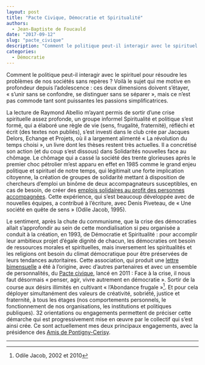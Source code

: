 ```yaml
---
layout: post
title: "Pacte Civique, Démocratie et Spiritualité"
authors: 
  - Jean-Baptiste de Foucauld
date: "2017-09-12"
slug: "pacte_civique"
description: "Comment le politique peut-il interagir avec le spirituel pour résoudre les problèmes de nos sociétés sans repères."
categories:
  - Démocratie
---
```


Comment le politique peut-il interagir avec le spirituel pour résoudre les problèmes de nos sociétés sans repères ? Voilà le sujet qui me motive en profondeur depuis l’adolescence : ces deux dimensions doivent s’étayer, « s’unir sans se confondre, se distinguer sans se séparer », mais ce n’est pas commode tant sont puissantes les passions simplificatrices.

La lecture de Raymond Abellio m’ayant permis de sortir d’une crise spirituelle assez profonde, un groupe informel Spiritualité et politique s’est formé, qui a élaboré une règle de vie (sens, frugalité, fraternité), réfléchi et écrit (des textes non publiés), s’est investi dans le club crée par Jacques Delors, Echange et Projets, où il a largement alimenté « La révolution du temps choisi », un livre dont les thèses restent très actuelles. Il a concrétisé son action (et du coup s’est  dissous) dans Solidarités nouvelles face au chômage. Le chômage qui a cassé la société des trente glorieuses après le premier choc pétrolier m’est apparu en effet en 1985 comme le grand enjeu politique et spirituel de notre temps, qui légitimait une forte implication citoyenne, la création de groupes de solidarité mettant à disposition de chercheurs d’emploi un binôme de deux accompagnateurs susceptibles, en cas de besoin, de créer des [emplois solidaires au profit des personnes accompagnées][1]. Cette expérience, qui s’est beaucoup développée avec de nouvelles équipes, a contribué à l’écriture, avec Denis Piveteau, de « Une société en quête de sens » (Odile Jacob, 1995).  

Le sentiment, après la chute du communisme, que la crise des démocraties allait s’approfondir au sein de cette mondialisation si peu organisée a conduit à la création, en 1993, de Démocratie et Spiritualité : pour accomplir leur ambitieux projet d’égale dignité de chacun, les démocraties ont besoin de ressources morales et spirituelles, mais inversement les spiritualités et les religions ont besoin du climat démocratique pour être préservées de leurs tendances autoritaires. Cette association, qui produit une [lettre bimensuelle][2] a été à l’origine, avec d’autres partenaires et avec un ensemble de personnalités, du [Pacte civique][3], lancé en 2011 : Face à la crise, il nous faut désormais « penser, agir, vivre autrement en démocratie ». Sortir de la course aux désirs illimités en cultivant « l’Abondance frugale »[^1].  Et pour cela déployer simultanément des valeurs de créativité, sobriété, justice et fraternité, à tous les étages (nos comportements personnels, le fonctionnement de nos organisations, les institutions et politiques publiques). 32 orientations ou engagements permettent de préciser cette démarche qui est progressivement mise en œuvre par le collectif qui s’est ainsi crée. Ce sont actuellement mes deux principaux engagements, avec la présidence des [Amis de Pontigny-Cerisy][4].

---

[1]: http://www.snc.asso.fr
[2]: http://www.democratieetspiritualite.org
[3]: http://www.pacte-civique.org
[4]: http://www.ccic-cerisy.asso.fr

[^1]: Odile Jacob, 2002 et 2010
